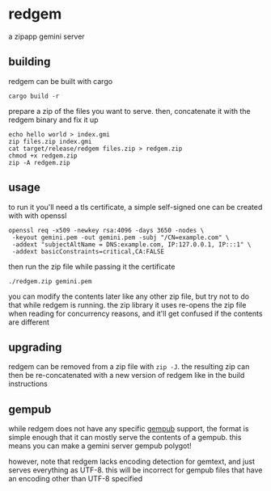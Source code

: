 # redgem
a zipapp gemini server

## building
redgem can be built with cargo
```
cargo build -r
```

prepare a zip of the files you want to serve. then, concatenate it with
the redgem binary and fix it up
```
echo hello world > index.gmi
zip files.zip index.gmi
cat target/release/redgem files.zip > redgem.zip
chmod +x redgem.zip
zip -A redgem.zip
```

## usage
to run it you'll need a tls certificate, a simple self-signed one can
be created with with openssl
```
openssl req -x509 -newkey rsa:4096 -days 3650 -nodes \
 -keyout gemini.pem -out gemini.pem -subj "/CN=example.com" \
 -addext "subjectAltName = DNS:example.com, IP:127.0.0.1, IP:::1" \
 -addext basicConstraints=critical,CA:FALSE
```

then run the zip file while passing it the certificate
```
./redgem.zip gemini.pem
```

you can modify the contents later like any other zip file, but try not
to do that while redgem is running. the zip library it uses re-opens the
zip file when reading for concurrency reasons, and it'll get confused
if the contents are different

## upgrading
redgem can be removed from a zip file with `zip -J`. the resulting zip
can then be re-concatenated with a new version of redgem like in the
build instructions

## gempub
while redgem does not have any specific [gempub] support, the format
is simple enough that it can mostly serve the contents of a gempub.
this means you can make a gemini server gempub polygot!

however, note that redgem lacks encoding detection for gemtext, and
just serves everything as UTF-8. this will be incorrect for gempub
files that have an encoding other than UTF-8 specified

[gempub]: https://codeberg.org/oppenlab/gempub
